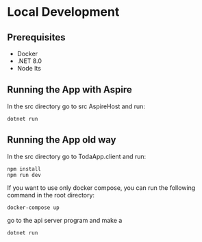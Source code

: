 # Local Development

## Prerequisites

- Docker
- .NET 8.0
- Node lts

## Running the App with Aspire

In the src directory go to src AspireHost and run:

```
dotnet run 
```


## Running the App old way

In the src directory go to TodaApp.client and run:

```
npm install
npm run dev
```

If you want to use only docker compose, you can run the following command in the root directory:

```
docker-compose up
```

go to the api server program and make a 

```
dotnet run 
```
